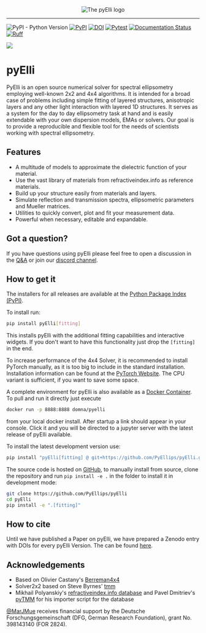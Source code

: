 <div align="center">
 <img alt="The pyElli logo" src="https://raw.githubusercontent.com/PyEllips/pyElli/master/logo/logo_light.svg">
</div>

--------

![PyPI - Python Version](https://img.shields.io/pypi/pyversions/pyElli) [![PyPI](https://img.shields.io/pypi/v/pyElli)](https://pypi.org/project/pyElli/) [![DOI](https://zenodo.org/badge/DOI/10.5281/zenodo.5702469.svg)](https://doi.org/10.5281/zenodo.5702469) [![Pytest](https://github.com/PyEllips/pyElli/actions/workflows/pytest.yml/badge.svg)](https://github.com/PyEllips/pyElli/actions/workflows/pytest.yml) [![Documentation Status](https://readthedocs.org/projects/pyelli/badge/?version=latest)](https://pyelli.readthedocs.io/en/latest/?badge=latest) [![Ruff](https://img.shields.io/endpoint?url=https://raw.githubusercontent.com/astral-sh/ruff/main/assets/badge/v2.json)](https://github.com/astral-sh/ruff)

[![](https://dcbadge.vercel.app/api/server/zCBNMtBFAQ?compact=true)](https://discord.gg/zCBNMtBFAQ)

# pyElli

PyElli is an open source numerical solver for spectral ellipsometry employing well-known 2x2 and 4x4 algorithms.
It is intended for a broad case of problems including simple fitting of layered structures, anisotropic layers and any other light interaction with layered 1D structures.
It serves as a system for the day to day ellipsometry task at hand and is easily extendable with your own dispersion models, EMAs or solvers.
Our goal is to provide a reproducible and flexible tool for the needs
of scientists working with spectral ellipsometry.

## Features

- A multitude of models to approximate the dielectric function of your material.
- Use the vast library of materials from refractiveindex.info as reference materials.
- Build up your structure easily from materials and layers.
- Simulate reflection and transmission spectra, ellipsometric parameters and Mueller matrices.
- Utilities to quickly convert, plot and fit your measurement data.
- Powerful when necessary, editable and expandable.

## Got a question?

If you have questions using pyElli please feel free to open a discussion in the [Q&A](https://github.com/PyEllips/pyElli/discussions/categories/q-a) or join our [discord channel](https://discord.gg/zCBNMtBFAQ).

## How to get it

The installers for all releases are available at the [Python Package Index (PyPI)](https://pypi.org/project/pyElli/).

To install run:

```sh
pip install pyElli[fitting]
```

This installs pyElli with the additional fitting capabilities and interactive widgets.
If you don't want to have this functionality just drop the `[fitting]` in the end.

To increase performance of the 4x4 Solver, it is recommended to
install PyTorch manually, as it is too big to include in the standard installation.
Installation information can be found at the [PyTorch Website](https://pytorch.org/get-started/locally/).
The CPU variant is sufficient, if you want to save some space.

A complete environment for pyElli is also available as a [Docker Container](https://hub.docker.com/r/domna/pyelli).
To pull and run it directly just execute

```sh
docker run -p 8888:8888 domna/pyelli
```

from your local docker install. After startup a link should
appear in your console. Click it and you will be directed
to a jupyter server with the latest release of pyElli available.

To install the latest development version use:

```sh
pip install "pyElli[fitting] @ git+https://github.com/PyEllips/pyElli.git"
```

The source code is hosted on [GitHub](https://github.com/PyEllips/pyElli), to manually install from source, clone the repository and run `pip install -e .` in
the folder to install it in development mode:

```sh
git clone https://github.com/PyEllips/pyElli
cd pyElli
pip install -e ".[fitting]"
```

## How to cite

Until we have published a Paper on pyElli, we have prepared a Zenodo entry with DOIs for every pyElli Version. The can be found [here](https://zenodo.org/records/13903325).


## Acknowledgements

- Based on Olivier Castany's [Berreman4x4](https://github.com/Berreman4x4/Berreman4x4)
- Solver2x2 based on Steve Byrnes' [tmm](https://github.com/sbyrnes321/tmm)
- Mikhail Polyanskiy's [refractiveindex.info database](https://github.com/polyanskiy/refractiveindex.info-database) and Pavel Dmitriev's [pyTMM](https://github.com/kitchenknif/PyTMM) for his importer script for the database

[@MarJMue](https://github.com/MarJMue) receives financial support by the Deutsche Forschungsgemeinschaft (DFG, German Research Foundation), grant No. 398143140 (FOR 2824).
